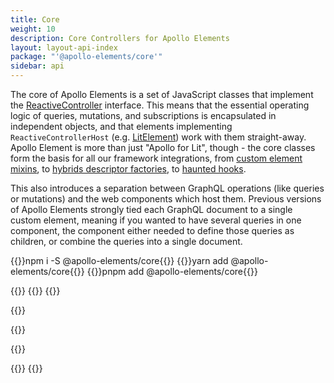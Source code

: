 ```yaml
---
title: Core
weight: 10
description: Core Controllers for Apollo Elements
layout: layout-api-index
package: "'@apollo-elements/core'"
sidebar: api
---
```


The core of Apollo Elements is a set of JavaScript classes that implement the [ReactiveController](https://lit.dev/docs/composition/controllers/) interface. This means that the essential operating logic of queries, mutations, and subscriptions is encapsulated in independent objects, and that elements implementing `ReactiveControllerHost` (e.g. [LitElement](https://lit.dev/docs/components/overview/)) work with them straight-away. Apollo Element is more than just "Apollo for Lit", though - the core classes form the basis for all our framework integrations, from [custom element mixins](../libraries/mixins/), to [hybrids descriptor factories](../libraries/hybrids/), to [haunted hooks](../libraries/haunted/).

This also introduces a separation between GraphQL operations (like queries or mutations) and the web components which host them. Previous versions of Apollo Elements strongly tied each GraphQL document to a single custom element, meaning if you wanted to have several queries in one component, the component either needed to define those queries as children, or combine the queries into a single document.

<code-tabs collection="package-managers" default-tab="npm">
  {{<code-tab package="npm">}}npm i -S @apollo-elements/core{{</code-tab>}}
  {{<code-tab package="yarn">}}yarn add @apollo-elements/core{{</code-tab>}}
  {{<code-tab package="pnpm">}}pnpm add @apollo-elements/core{{</code-tab>}}
</code-tabs>

{{<docs-playground id="controller-host" lang="ts">}}
  {{<playground-file name="profile-home.ts" include="profile-home.ts" />}}
  {{<playground-file name="index.html" include="index.html" />}}

  {{<playground-file name="Profile.query.graphql.ts" include="Profile.query.graphql.ts" />}}

  {{<playground-file name="UpdateProfile.mutation.graphql.ts" include="UpdateProfile.mutation.graphql.ts" />}}

  {{<playground-file name="FriendCameOnline.subscription.graphql.ts" include="FriendCameOnline.subscription.graphql.ts" />}}

  {{<playground-file name="client.js" include="client.js" />}}
{{</docs-playground>}}